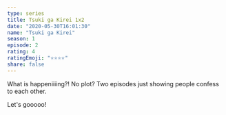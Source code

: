 ```yaml
--- 
type: series 
title: Tsuki ga Kirei 1x2 
date: "2020-05-30T16:01:30" 
name: "Tsuki ga Kirei" 
season: 1 
episode: 2 
rating: 4 
ratingEmoji: "⭐️⭐️⭐️⭐️" 
share: false 
---
```


What is happeniiiing?! No plot? Two episodes just showing people confess to each other.

Let's gooooo!
